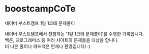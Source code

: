 # boostcampCoTe
네이버 부스트캠프 1일 1코테 문제풀이

네이버 부스트탬프에서 진행하는 '1일 1코테 문제풀이'를 수행한 기록입니다.</br>
백준, 프로그래머스 등 여러 사이트의 문제들을 대상을 합니다.</br>
더 나은 풀이나 피드백은 언제나 환영입니다! :)
